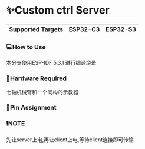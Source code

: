 # ✨Custom ctrl Server

| Supported Targets | ESP32-C3 | ESP32-S3 |
| ----------------- | -------- | -------- |

### 💻How to Use 
本分支使用ESP-IDF 5.3.1 进行编译烧录

### 🎯Hardware Required
七轴机械臂和一个同构的示教器

### 📌Pin Assignment

### ❗NOTE
先让server上电,再让client上电,等待client连接即可传输




